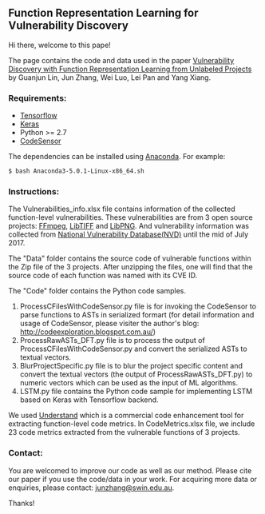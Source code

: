 ## Function Representation Learning for Vulnerability Discovery

Hi there, welcome to this pape!

The page contains the code and data used in the paper [Vulnerability Discovery with Function Representation Learning from Unlabeled Projects](https://dl.acm.org/citation.cfm?id=3138840) by Guanjun Lin, Jun Zhang, Wei Luo, Lei Pan and Yang Xiang.

### Requirements:

 * [Tensorflow](https://www.tensorflow.org/)
 * [Keras](https://github.com/fchollet/keras/tree/master/keras)
 * Python >= 2.7
 * [CodeSensor](https://github.com/fabsx00/codesensor)

The dependencies can be installed using [Anaconda](https://www.anaconda.com/download/). For example:

```bash
$ bash Anaconda3-5.0.1-Linux-x86_64.sh
```

### Instructions:

The Vulnerabilities_info.xlsx file contains information of the collected function-level vulnerabilities. These vulnerabilities are from 3 open source projects: [FFmpeg](https://github.com/FFmpeg/FFmpeg), [LibTIFF](https://github.com/vadz/libtiff) and [LibPNG](https://github.com/glennrp/libpng). And vulnerability information was collected from [National Vulnerability Database(NVD)](https://nvd.nist.gov/) until the mid of July 2017.

The "Data" folder contains the source code of vulnerable functions within the Zip file of the 3 projects. After unzipping the files, one will find that the source code of each function was named with its CVE ID. 

The "Code" folder contains the Python code samples. 
1) ProcessCFilesWithCodeSensor.py file is for invoking the CodeSensor to parse functions to ASTs in serialized formart (for detail information and usage of CodeSensor, please visiter the author's blog: http://codeexploration.blogspot.com.au/) 
2) ProcessRawASTs_DFT.py file is to process the output of ProcessCFilesWithCodeSensor.py and convert the serialized ASTs to textual vectors.
3) BlurProjectSpecific.py file is to blur the project specific content and convert the textual vectors (the output of ProcessRawASTs_DFT.py) to numeric vectors which can be used as the input of ML algorithms. 
4) LSTM.py file contains the Python code sample for implementing LSTM based on Keras with Tensorflow backend.

We used [Understand](https://scitools.com/) which is a commercial code enhancement tool for extracting function-level code metrics. In CodeMetrics.xlsx file, we include 23 code metrics extracted from the vulnerable functions of 3 projects. 

### Contact:

You are welcomed to improve our code as well as our method. Please cite our paper if you use the code/data in your work. For acquiring more data or enquiries, please contact: junzhang@swin.edu.au.

Thanks!
